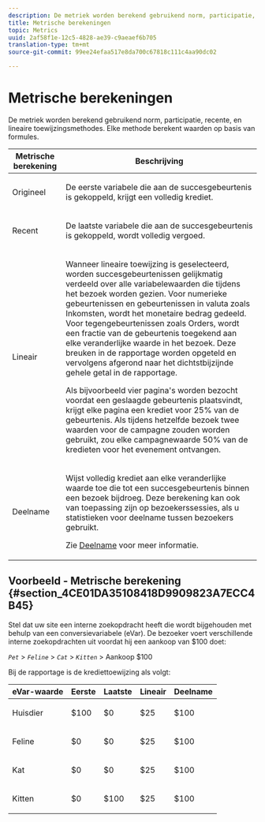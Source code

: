 ```yaml
---
description: De metriek worden berekend gebruikend norm, participatie, recente, en lineaire toewijzingsmethodes. Elke methode berekent waarden op basis van formules.
title: Metrische berekeningen
topic: Metrics
uuid: 2af58f1e-12c5-4828-ae39-c9aeaef6b705
translation-type: tm+mt
source-git-commit: 99ee24efaa517e8da700c67818c111c4aa90dc02

---
```



# Metrische berekeningen

De metriek worden berekend gebruikend norm, participatie, recente, en lineaire toewijzingsmethodes. Elke methode berekent waarden op basis van formules.

<table id="table_6F81A12174D84124B7FD81FBBEDF18A2"> 
 <thead> 
  <tr> 
   <th colname="col1" class="entry"> Metrische berekening </th> 
   <th colname="col2" class="entry"> Beschrijving </th> 
  </tr> 
 </thead>
 <tbody> 
  <tr> 
   <td colname="col1"> Origineel </td> 
   <td colname="col2"> <p>De eerste variabele die aan de succesgebeurtenis is gekoppeld, krijgt een volledig krediet. </p> </td> 
  </tr> 
  <tr> 
   <td colname="col1"> Recent </td> 
   <td colname="col2"> <p>De laatste variabele die aan de succesgebeurtenis is gekoppeld, wordt volledig vergoed. </p> </td> 
  </tr> 
  <tr> 
   <td colname="col1"> Lineair </td> 
   <td colname="col2"> <p>Wanneer lineaire toewijzing is geselecteerd, worden succesgebeurtenissen gelijkmatig verdeeld over alle variabelewaarden die tijdens het bezoek worden gezien. Voor numerieke gebeurtenissen en gebeurtenissen in valuta zoals <span class="term"> Inkomsten</span>, wordt het monetaire bedrag gedeeld. Voor tegengebeurtenissen zoals <span class="term"> Orders</span>, wordt een fractie van de gebeurtenis toegekend aan elke veranderlijke waarde in het bezoek. Deze breuken in de rapportage worden opgeteld en vervolgens afgerond naar het dichtstbijzijnde gehele getal in de rapportage. </p> <p>Als bijvoorbeeld vier pagina's worden bezocht voordat een geslaagde gebeurtenis plaatsvindt, krijgt elke pagina een krediet voor 25% van de gebeurtenis. Als tijdens hetzelfde bezoek twee waarden voor de <span class="varname"> campagne</span> zouden worden gebruikt, zou elke campagnewaarde 50% van de kredieten voor het evenement ontvangen. </p> </td> 
  </tr> 
  <tr> 
   <td colname="col1"> Deelname </td> 
   <td colname="col2"> <p>Wijst volledig krediet aan elke veranderlijke waarde toe die tot een succesgebeurtenis binnen een bezoek bijdroeg. Deze berekening kan ook van toepassing zijn op bezoekerssessies, als u statistieken voor deelname tussen bezoekers gebruikt. </p> <p>Zie <a href="/help/components/c-variables/c-metrics/metrics-participation.md"  > Deelname</a> voor meer informatie. </p> </td> 
  </tr> 
 </tbody> 
</table>

## Voorbeeld - Metrische berekening {#section_4CE01DA35108418D9909823A7ECC4B45}

Stel dat uw site een interne zoekopdracht heeft die wordt bijgehouden met behulp van een conversievariabele (eVar). De bezoeker voert verschillende interne zoekopdrachten uit voordat hij een aankoop van $100 doet:

*`Pet`* > *`Feline`* > *`Cat`* > *`Kitten`* > Aankoop $100

Bij de rapportage is de krediettoewijzing als volgt:

<table id="table_91A7244E77854838A8392B49366FB445"> 
 <thead> 
  <tr> 
   <th colname="col1" class="entry"> eVar-waarde </th> 
   <th colname="col2" class="entry"> Eerste </th> 
   <th colname="col3" class="entry"> Laatste </th> 
   <th colname="col4" class="entry"> Lineair </th> 
   <th colname="col5" class="entry"> Deelname </th> 
  </tr> 
 </thead>
 <tbody> 
  <tr> 
   <td colname="col1"> <p>Huisdier </p> </td> 
   <td colname="col2"> <p>$100 </p> </td> 
   <td colname="col3"> <p>$0 </p> </td> 
   <td colname="col4"> <p>$25 </p> </td> 
   <td colname="col5"> <p>$100 </p> </td> 
  </tr> 
  <tr> 
   <td colname="col1"> <p>Feline </p> </td> 
   <td colname="col2"> <p>$0 </p> </td> 
   <td colname="col3"> <p>$0 </p> </td> 
   <td colname="col4"> <p>$25 </p> </td> 
   <td colname="col5"> <p>$100 </p> </td> 
  </tr> 
  <tr> 
   <td colname="col1"> <p>Kat </p> </td> 
   <td colname="col2"> <p>$0 </p> </td> 
   <td colname="col3"> <p>$0 </p> </td> 
   <td colname="col4"> <p>$25 </p> </td> 
   <td colname="col5"> <p>$100 </p> </td> 
  </tr> 
  <tr> 
   <td colname="col1"> <p>Kitten </p> </td> 
   <td colname="col2"> <p>$0 </p> </td> 
   <td colname="col3"> <p>$100 </p> </td> 
   <td colname="col4"> <p>$25 </p> </td> 
   <td colname="col5"> <p>$100 </p> </td> 
  </tr> 
 </tbody> 
</table>

